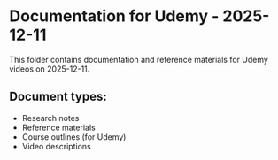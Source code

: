 # Documentation for Udemy - 2025-12-11

This folder contains documentation and reference materials for Udemy videos on 2025-12-11.

## Document types:
- Research notes
- Reference materials
- Course outlines (for Udemy)
- Video descriptions
